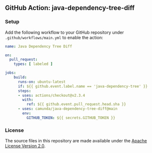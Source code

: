 ## GitHub Action: java-dependency-tree-diff

### Setup

Add the following workflow to your GitHub repository under `.github/workflows/main.yml` to enable the action:

```yaml
name: Java Dependency Tree Diff

on:
  pull_request:
    types: [ labeled ]

jobs:
    build:
      runs-on: ubuntu-latest
      if: ${{ github.event.label.name == 'java-dependency-tree' }}
      steps:
      - uses: actions/checkout@v2.3.4
        with:
          ref: ${{ github.event.pull_request.head.sha }}
      - uses: camunda/java-dependency-tree-diff@main
        env:
          GITHUB_TOKEN: ${{ secrets.GITHUB_TOKEN }}
```

### License

The source files in this repository are made available under the [Apache License Version 2.0](./LICENSE).
